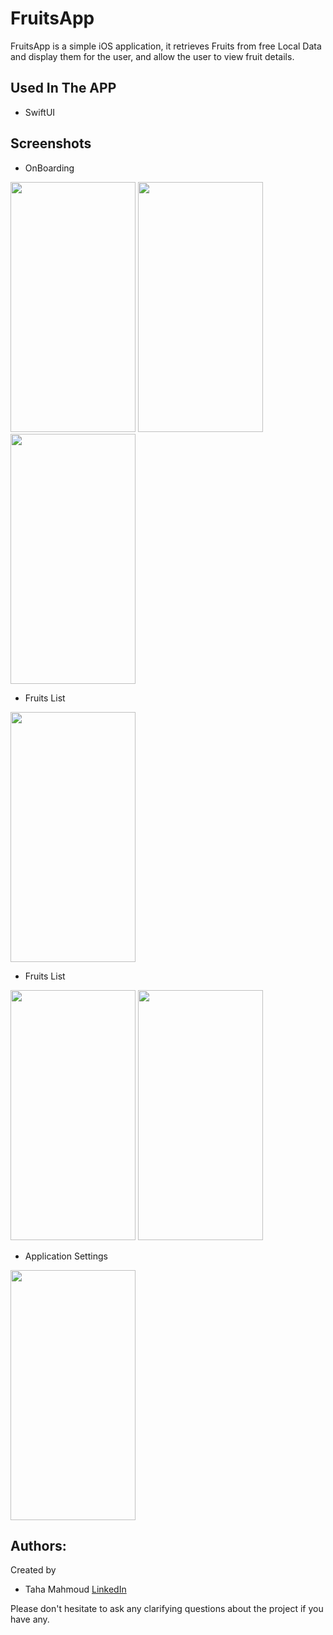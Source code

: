 # FruitsApp

FruitsApp is a simple iOS application, it retrieves Fruits from free Local Data and display them for the user, and allow the user to view fruit details.

## Used In The APP
- SwiftUI

## Screenshots
- OnBoarding
<img src="/Screenshots/onBoard1.png" width="200" height="400">
<img src="/Screenshots/onBoard2.png" width="200" height="400">
<img src="/Screenshots/onBoard3.png" width="200" height="400">

- Fruits List
<img src="/Screenshots/List.png" width="200" height="400">

- Fruits List
<img src="/Screenshots/Details1.png" width="200" height="400">
<img src="/Screenshots/Details2.png" width="200" height="400">

- Application Settings
<img src="/Screenshots/Settings.png" width="200" height="400">

## Authors:
Created by 
- Taha Mahmoud [LinkedIn](https://www.linkedin.com/in/engtahamahmoud/)

Please don't hesitate to ask any clarifying questions about the project if you have any.

